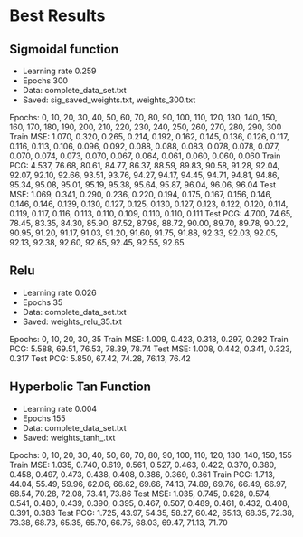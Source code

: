 # Best Results

## Sigmoidal function

* Learning rate 0.259
* Epochs 300
* Data: complete_data_set.txt
* Saved: sig_saved_weights.txt, weights_300.txt

Epochs:    0, 10, 20, 30, 40, 50, 60, 70, 80, 90, 100, 110, 120, 130, 140, 150, 160, 170, 180, 190, 200, 210, 220, 230, 240, 250, 260, 270, 280, 290, 300 
Train MSE: 1.070, 0.320, 0.265, 0.214, 0.192, 0.162, 0.145, 0.136, 0.126, 0.117, 0.116, 0.113, 0.106, 0.096, 0.092, 0.088, 0.088, 0.083, 0.078, 0.078, 0.077, 0.070, 0.074, 0.073, 0.070, 0.067, 0.064, 0.061, 0.060, 0.060, 0.060
Train PCG: 4.537, 76.68, 80.61, 84.77, 86.37, 88.59, 89.83, 90.58, 91.28, 92.04, 92.07, 92.10, 92.66, 93.51, 93.76, 94.27, 94.17, 94.45, 94.71, 94.81, 94.86, 95.34, 95.08, 95.01, 95.19, 95.38, 95.64, 95.87, 96.04, 96.06, 96.04
Test MSE:  1.069, 0.341, 0.290, 0.236, 0.220, 0.194, 0.175, 0.167, 0.156, 0.146, 0.146, 0.146, 0.139, 0.130, 0.127, 0.125, 0.130, 0.127, 0.123, 0.122, 0.120, 0.114, 0.119, 0.117, 0.116, 0.113, 0.110, 0.109, 0.110, 0.110, 0.111
Test PCG:  4.700, 74.65, 78.45, 83.35, 84.30, 85.90, 87.52, 87.98, 88.72, 90.00, 89.70, 89.78, 90.22, 90.95, 91.20, 91.17, 91.03, 91.20, 91.60, 91.75, 91.88, 92.33, 92.03, 92.05, 92.13, 92.38, 92.60, 92.65, 92.45, 92.55, 92.65

## Relu 

* Learning rate 0.026
* Epochs 35
* Data: complete_data_set.txt
* Saved: weights_relu_35.txt

Epochs:    0, 10, 20, 30, 35
Train MSE: 1.009, 0.423, 0.318, 0.297, 0.292 
Train PCG: 5.588, 69.51, 76.53, 78.39, 78.74 
Test MSE:  1.008, 0.442, 0.341, 0.323, 0.317 
Test PCG:  5.850, 67.42, 74.28, 76.13, 76.42

## Hyperbolic Tan Function


* Learning rate 0.004
* Epochs 155
* Data: complete_data_set.txt
* Saved: weights_tanh_.txt

Epochs:    0, 10, 20, 30, 40, 50, 60, 70, 80, 90, 100, 110, 120, 130, 140, 150, 155
Train MSE: 1.035, 0.740, 0.619, 0.561, 0.527, 0.463, 0.422, 0.370, 0.380, 0.458, 0.497, 0.473, 0.438, 0.408, 0.386, 0.369, 0.361
Train PCG: 1.713, 44.04, 55.49, 59.96, 62.06, 66.62, 69.66, 74.13, 74.89, 69.76, 66.49, 66.97, 68.54, 70.28, 72.08, 73.41, 73.86
Test MSE:  1.035, 0.745, 0.628, 0.574, 0.541, 0.480, 0.439, 0.390, 0.395, 0.467, 0.507, 0.489, 0.461, 0.432, 0.408, 0.391, 0.383
Test PCG:  1.725, 43.97, 54.35, 58.27, 60.42, 65.13, 68.35, 72.38, 73.38, 68.73, 65.35, 65.70, 66.75, 68.03, 69.47, 71.13, 71.70